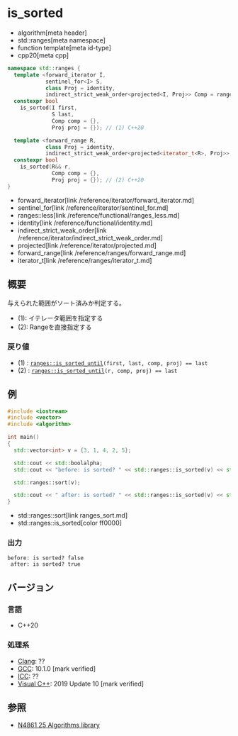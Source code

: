 # is_sorted
* algorithm[meta header]
* std::ranges[meta namespace]
* function template[meta id-type]
* cpp20[meta cpp]

```cpp
namespace std::ranges {
  template <forward_iterator I,
            sentinel_for<I> S,
            class Proj = identity,
            indirect_strict_weak_order<projected<I, Proj>> Comp = ranges::less>
  constexpr bool
    is_sorted(I first,
              S last,
              Comp comp = {},
              Proj proj = {}); // (1) C++20

  template <forward_range R,
            class Proj = identity,
            indirect_strict_weak_order<projected<iterator_t<R>, Proj>> Comp = ranges::less>
  constexpr bool
    is_sorted(R&& r,
              Comp comp = {},
              Proj proj = {}); // (2) C++20
}
```
* forward_iterator[link /reference/iterator/forward_iterator.md]
* sentinel_for[link /reference/iterator/sentinel_for.md]
* ranges::less[link /reference/functional/ranges_less.md]
* identity[link /reference/functional/identity.md]
* indirect_strict_weak_order[link /reference/iterator/indirect_strict_weak_order.md]
* projected[link /reference/iterator/projected.md]
* forward_range[link /reference/ranges/forward_range.md]
* iterator_t[link /reference/ranges/iterator_t.md]

## 概要
与えられた範囲がソート済みか判定する。

- (1): イテレータ範囲を指定する
- (2): Rangeを直接指定する


### 戻り値
- (1) : [`ranges::is_sorted_until`](/reference/algorithm/ranges_is_sorted_until.md)`(first, last, comp, proj) == last`
- (2) : [`ranges::is_sorted_until`](/reference/algorithm/ranges_is_sorted_until.md)`(r, comp, proj) == last`

## 例
```cpp example
#include <iostream>
#include <vector>
#include <algorithm>

int main()
{
  std::vector<int> v = {3, 1, 4, 2, 5};

  std::cout << std::boolalpha;
  std::cout << "before: is sorted? " << std::ranges::is_sorted(v) << std::endl;

  std::ranges::sort(v);

  std::cout << " after: is sorted? " << std::ranges::is_sorted(v) << std::endl;
}
```
* std::ranges::sort[link ranges_sort.md]
* std::ranges::is_sorted[color ff0000]

### 出力
```
before: is sorted? false
 after: is sorted? true
```

## バージョン
### 言語
- C++20

### 処理系
- [Clang](/implementation.md#clang): ??
- [GCC](/implementation.md#gcc): 10.1.0 [mark verified]
- [ICC](/implementation.md#icc): ??
- [Visual C++](/implementation.md#visual_cpp): 2019 Update 10 [mark verified]

## 参照
- [N4861 25 Algorithms library](https://timsong-cpp.github.io/cppwp/n4861/algorithms)
